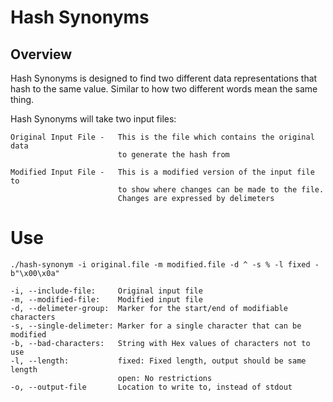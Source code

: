 # Hash Synonyms
## Overview
Hash Synonyms is designed to find two different data representations that hash 
to the same value.  Similar to how two different words mean the same thing.

Hash Synonyms will take two input files:

    Original Input File -   This is the file which contains the original data
                            to generate the hash from

    Modified Input File -   This is a modified version of the input file to
                            to show where changes can be made to the file.
                            Changes are expressed by delimeters

# Use
`./hash-synonym -i original.file -m modified.file -d ^ -s % -l fixed -b"\x00\x0a"`

    -i, --include-file:     Original input file
    -m, --modified-file:    Modified input file
    -d, --delimeter-group:  Marker for the start/end of modifiable characters
    -s, --single-delimeter: Marker for a single character that can be modified
    -b, --bad-characters:   String with Hex values of characters not to use
    -l, --length:           fixed: Fixed length, output should be same length
                            open: No restrictions
    -o, --output-file       Location to write to, instead of stdout
